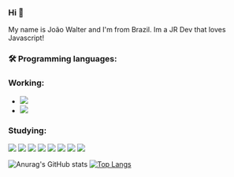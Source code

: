 ### Hi 👋
My name is João Walter and I'm from Brazil. Im a JR Dev that loves Javascript! 

### 🛠 Programming languages:
    
### Working:
- <a href="https://nodejs.org/en/"> <img src="https://img.shields.io/badge/Node.js-43853D?style=for-the-badge&logo=node-dot-js&logoColor=white"/> <a/>
- <a href="https://pt-br.reactjs.org/"> <img src="https://img.shields.io/badge/React-20232A?style=for-the-badge&logo=react&logoColor=61DAFB"/> <a/>

### Studying:
 
<img src="https://img.shields.io/badge/JavaScript-F7DF1E?style=for-the-badge&logo=javascript&logoColor=black"/> <img src="https://img.shields.io/badge/Node.js-43853D?style=for-the-badge&logo=node-dot-js&logoColor=white"/> <img src="https://img.shields.io/badge/React-20232A?style=for-the-badge&logo=react&logoColor=61DAFB"/> <img src="https://img.shields.io/badge/React_Native-20232A?style=for-the-badge&logo=react&logoColor=61DAFB"/> <img src="https://img.shields.io/badge/TypeScript-007ACC?style=for-the-badge&logo=typescript&logoColor=white"/> <img src="https://img.shields.io/badge/Angular-DD0031?style=for-the-badge&logo=angular&logoColor=white"/> <img src="https://img.shields.io/badge/Redux-593D88?style=for-the-badge&logo=redux&logoColor=white"/> <img src="https://img.shields.io/badge/Bootstrap-563D7C?style=for-the-badge&logo=bootstrap&logoColor=white"/>
    
![Anurag's GitHub stats](https://github-readme-stats.vercel.app/api?username=joaowalter&theme=radical&hide=contribs,prs) [![Top Langs](https://github-readme-stats.vercel.app/api/top-langs/?username=joaowalter&layout=compact&theme=radical)](https://github.com/joaowalter/github-readme-stats)

